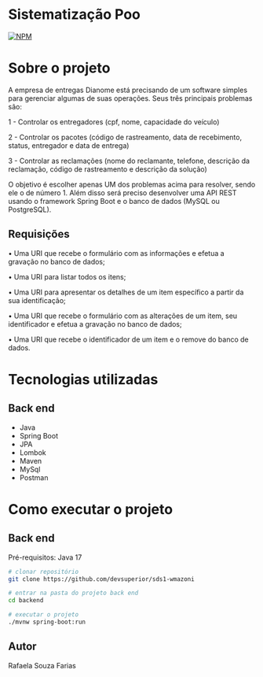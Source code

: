 # Sistematização Poo
[![NPM](https://img.shields.io/npm/l/react)](https://https://github.com/misawv/sistematizacao-poo/blob/main/LICENSE) 

# Sobre o projeto

A empresa de entregas Dianome está precisando de um software simples para gerenciar algumas de suas operações. Seus três principais problemas são: 

1 - Controlar os entregadores (cpf, nome, capacidade do veículo) 

2 - Controlar os pacotes (código de rastreamento, data de recebimento, status, entregador e data de entrega)

3 - Controlar as reclamações (nome do reclamante, telefone, descrição da reclamação, código de rastreamento e descrição da solução)

O objetivo é escolher apenas UM dos problemas acima para resolver, sendo ele o de número 1. Além disso será preciso desenvolver uma API REST usando o framework Spring Boot e o banco de dados (MySQL ou PostgreSQL). 

## Requisições

• Uma URI que recebe o formulário com as informações e efetua a gravação no banco de dados;

• Uma URI para listar todos os itens;

• Uma URI para apresentar os detalhes de um item específico a partir da sua identificação;

• Uma URI que recebe o formulário com as alterações de um item, seu identificador e efetua a gravação no banco de dados;

• Uma URI que recebe o identificador de um item e o remove do banco de dados.

# Tecnologias utilizadas
## Back end
- Java
- Spring Boot
- JPA
- Lombok
- Maven
- MySql
- Postman

# Como executar o projeto

## Back end
Pré-requisitos: Java 17

```bash
# clonar repositório
git clone https://github.com/devsuperior/sds1-wmazoni

# entrar na pasta do projeto back end
cd backend

# executar o projeto
./mvnw spring-boot:run
```

## Autor

Rafaela Souza Farias
